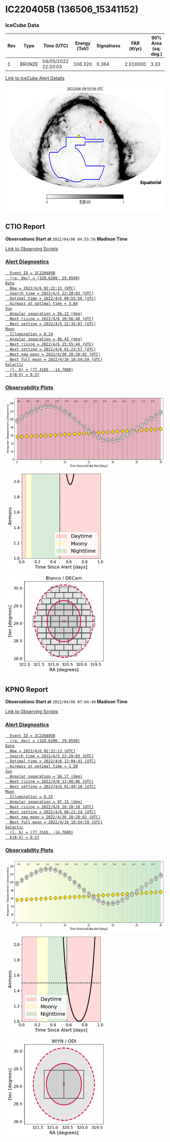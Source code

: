 # IC220405B (136506_15341152)

### IceCube Data

| Rev | Type | Time (UTC) | Energy (TeV) | Signalness | FAR (#/yr) | 90% Area (sq. deg.) |
| --- | --- | --- | --- | --- | --- | --- |
| 1 | BRONZE | 04/05/2022  22:20:03 | 106.320 | 0.364 | 2.016000 | 3.33 |

<a href="https://gcn.gsfc.nasa.gov/gcn/notices_amon_g_b/136506_15341152.amon" target="_blank">Link to IceCube Alert Details</a>

<a href="https://rmorgan10.github.io/AlertMonitoring/IC220405B_1/CTIO_skymap.png" target="_blank">
  <img src="CTIO_skymap.png" alt="CTIO Skymap" style="width:700px;height:400px;">
</a>


## CTIO Report

**Observations Start at**  `2022/04/06 04:55:56`  **Madison Time**

<a href="https://github.com/rmorgan10/AlertMonitoring/blob/main/IC220405B_1/CTIO.json" target="_blank">Link to Observing Scripts

### Alert Diagnostics

```Event
  Event ID = IC220405B
  (ra, dec) = (320.6200, 29.0599)
Date
  Now = 2022/4/6 02:22:13 (UTC)
  Search time = 2022/4/5 22:20:03 (UTC)
  Optimal time = 2022/4/6 09:55:56 (UTC)
  Airmass at optimal time = 3.84
Sun
  Angular separation = 56.12 (deg)
  Next rising = 2022/4/6 10:56:48 (UTC)
  Next setting = 2022/4/5 22:35:07 (UTC)
Moon
  Illumination = 0.24
  Angular separation = 96.43 (deg)
  Next rising = 2022/4/6 15:55:44 (UTC)
  Next setting = 2022/4/6 01:23:57 (UTC)
  Next new moon = 2022/4/30 20:28:02 (UTC)
  Next full moon = 2022/4/16 18:54:59 (UTC)
Galactic
  (l, b) = (77.3165, -14.7680)
  E(B-V) = 0.57
```
### Observability Plots

<a href="https://rmorgan10.github.io/AlertMonitoring/IC220405B_1/CTIO_forecast.png" target="_blank">
  <img src="CTIO_forecast.png" alt="CTIO Forecast" style="width:700px;height:233px;">
</a>

<a href="https://rmorgan10.github.io/AlertMonitoring/IC220405B_1/CTIO_airmass.png" target="_blank">
  <img src="CTIO_airmass.png" alt="CTIO Airmass" style="width:320px;height:320px;">
</a>
<a href="https://rmorgan10.github.io/AlertMonitoring/IC220405B_1/CTIO_fov.png" target="_blank">
  <img src="CTIO_fov.png" alt="CTIO FoV" style="width:320px;height:320px;">
</a>


## KPNO Report

**Observations Start at**  `2022/04/06 07:04:40`  **Madison Time**

<a href="https://github.com/rmorgan10/AlertMonitoring/blob/main/IC220405B_1/KPNO.json" target="_blank">Link to Observing Scripts

### Alert Diagnostics

```Event
  Event ID = IC220405B
  (ra, dec) = (320.6200, 29.0599)
Date
  Now = 2022/4/6 02:22:13 (UTC)
  Search time = 2022/4/5 22:20:03 (UTC)
  Optimal time = 2022/4/6 12:04:41 (UTC)
  Airmass at optimal time = 1.50
Sun
  Angular separation = 56.17 (deg)
  Next rising = 2022/4/6 13:08:06 (UTC)
  Next setting = 2022/4/6 01:49:10 (UTC)
Moon
  Illumination = 0.25
  Angular separation = 97.15 (deg)
  Next rising = 2022/4/6 16:28:18 (UTC)
  Next setting = 2022/4/6 06:21:24 (UTC)
  Next new moon = 2022/4/30 20:28:02 (UTC)
  Next full moon = 2022/4/16 18:54:59 (UTC)
Galactic
  (l, b) = (77.3165, -14.7680)
  E(B-V) = 0.57
```
### Observability Plots

<a href="https://rmorgan10.github.io/AlertMonitoring/IC220405B_1/KPNO_forecast.png" target="_blank">
  <img src="KPNO_forecast.png" alt="KPNO Forecast" style="width:700px;height:233px;">
</a>

<a href="https://rmorgan10.github.io/AlertMonitoring/IC220405B_1/KPNO_airmass.png" target="_blank">
  <img src="KPNO_airmass.png" alt="KPNO Airmass" style="width:320px;height:320px;">
</a>
<a href="https://rmorgan10.github.io/AlertMonitoring/IC220405B_1/KPNO_fov.png" target="_blank">
  <img src="KPNO_fov.png" alt="KPNO FoV" style="width:320px;height:320px;">
</a>

